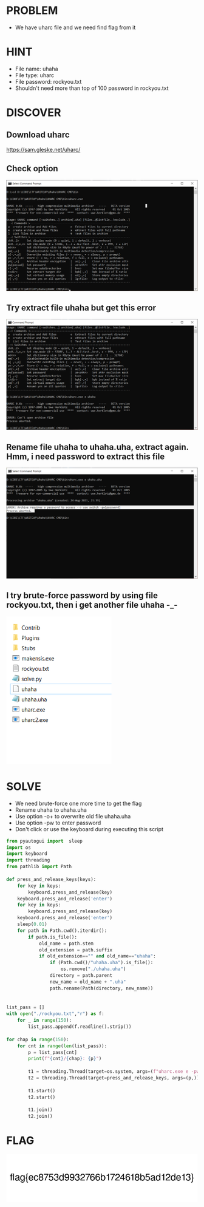 # PROBLEM
* We have uharc file and we need find flag from it

# HINT
* File name: uhaha
* File type: uharc
* File password: rockyou.txt
* Shouldn't need more than top of 100 password in rockyou.txt
# DISCOVER
## Download uharc 
https://sam.gleske.net/uharc/
## Check option
![](./img/checkoption.png)
## Try extract file uhaha but get this error
![](./img/cant_extract.png)
## Rename file uhaha to uhaha.uha, extract again. Hmm, i need password to extract this file
![](./img/required_pass.png)

##  I try brute-force password by using file rockyou.txt, then i get another file uhaha -_-
![](./img/another.PNG)

# SOLVE
* We need brute-force one more time to get the flag
* Rename uhaha to uhaha.uha
* Use option -o+ to overwrite old file uhaha.uha
* Use option -pw to enter password
* Don't click or use the keyboard during executing this script



```python
from pyautogui import  sleep
import os
import keyboard
import threading
from pathlib import Path

def press_and_release_keys(keys):
    for key in keys:
        keyboard.press_and_release(key)
    keyboard.press_and_release('enter')
    for key in keys:
        keyboard.press_and_release(key)
    keyboard.press_and_release('enter')
    sleep(0.01)
    for path in Path.cwd().iterdir():
        if path.is_file():
            old_name = path.stem
            old_extension = path.suffix
            if old_extension=="" and old_name=="uhaha":
                if (Path.cwd()/"uhaha.uha").is_file():
                    os.remove("./uhaha.uha")
                directory = path.parent
                new_name = old_name + ".uha"
                path.rename(Path(directory, new_name))


list_pass = []
with open("./rockyou.txt","r") as f:
    for _ in range(150):
        list_pass.append(f.readline().strip())

for chap in range(150):
    for cnt in range(len(list_pass)):
        p = list_pass[cnt]
        print(f"{cnt}/{chap}: {p}")

        t1 = threading.Thread(target=os.system, args=(f"uharc.exe e -pw -o+ uhaha.uha",))
        t2 = threading.Thread(target=press_and_release_keys, args=(p,))
        
        t1.start()
        t2.start()
        
        t1.join()
        t2.join()
```

# FLAG
![](./img/flag.png)
